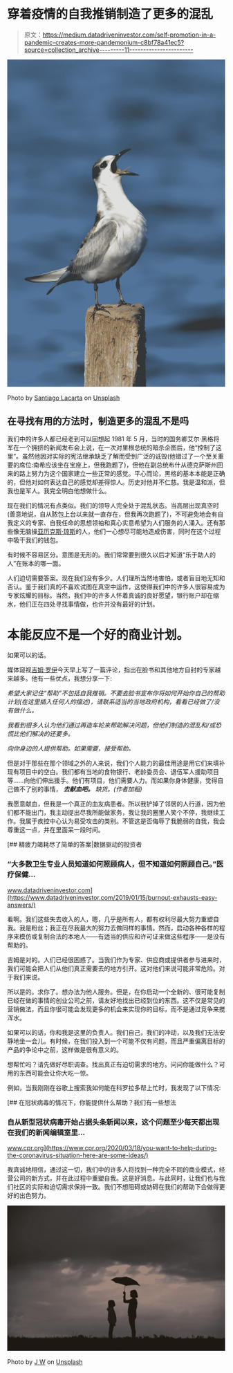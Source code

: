 # 穿着疫情的自我推销制造了更多的混乱

> 原文：<https://medium.datadriveninvestor.com/self-promotion-in-a-pandemic-creates-more-pandemonium-c8bf78a41ec5?source=collection_archive---------11----------------------->

![](img/df2765d75a3837e3bc267ce8106541d2.png)

Photo by [Santiago Lacarta](https://unsplash.com/@lacarta?utm_source=medium&utm_medium=referral) on [Unsplash](https://unsplash.com?utm_source=medium&utm_medium=referral)

## 在寻找有用的方法时，制造更多的混乱不是吗

我们中的许多人都已经老到可以回想起 1981 年 5 月，当时的国务卿艾尔·黑格将军在一个拥挤的新闻发布会上说，在一次对里根总统的暗杀企图后，他“控制了这里”。虽然他因对实际的宪法继承缺乏了解而受到广泛的诋毁(他错过了一个至关重要的席位:南希应该坐在宝座上，但我跑题了)，但他在副总统布什从德克萨斯州回来的路上努力为这个国家建立一些正常的感觉。平心而论，黑格的基本本能是正确的，但他对如何表达自己的感觉却差得惊人。历史对他并不仁慈。我是温和派，但我也是军人。我完全明白他想做什么。

现在我们的情况有点类似。我们的领导人完全处于混乱状态。当高层出现真空时(善意地说，自从脓包上台以来就一直存在，但我再次跑题了)，不可避免地会有自我定义的专家、自我任命的思想领袖和真心实意希望为人们服务的人涌入。还有那些像无脑操[亚历克斯·琼斯](https://qz.com/1818606/alex-jones-ordered-to-stop-selling-fake-coronavirus-cures/)的人，他们一心想尽可能地造成伤害，同时在这个过程中吸干我们的钱包。

有时候不容易区分。意图是无形的。我们常常要到很久以后才知道“乐于助人的人”在账本的哪一面。

人们迫切需要答案。现在我们没有多少。人们理所当然地害怕，或者盲目地无知和否认。鉴于我们真的不喜欢试图在真空中运作，这使得我们中的许多人很容易成为专家炫耀的目标。当然，我们中的许多人怀着真诚的良好愿望，银行账户却在缩水，他们正在四处寻找事情做，也许并没有最好的计划。

# 本能反应不是一个好的商业计划。

如果可以的话。

媒体窥视[吉姆·罗伊](https://medium.com/u/590eac58b603?source=post_page-----c8bf78a41ec5--------------------------------)今天早上写了一篇评论，指出在脸书和其他地方自封的专家越来越多。他有一些优点，我想分享一下:

*希望大家记住“帮助”不包括自我推销。不要去脸书宣布你将如何开始你自己的帮助计划(在这里插入任何人的描述)，请联系适当的当地政府机构，看看已经做了/没有做什么。*

*我看到很多人认为他们通过再造车轮来帮助解决问题，但他们制造的混乱和/或恐慌比他们解决的还要多。*

*向你身边的人提供帮助。如果需要，接受帮助。*

但是对于那些在那个领域之外的人来说，我们个人能力的最佳用途是用它们来填补现有项目中的空白。我们都有当地的食物银行、老龄委员会、退伍军人援助项目等……向他们伸出援手。他们有项目，他们需要人力。而如果你身体健康，觉得自己做不了别的事情， ***去献血吧。*** *缺货。(作者加粗)*

我愿意献血，但我是一个真正的血友病患者。所以我铲掉了邻居的人行道，因为他们都不能出门，我主动提出尽我所能做家务，我让我的圈里人笑个不停，我继续工作。我属于疾控中心认为易受攻击的类别。不管这是否侮辱了我脆弱的自我，我会尊重这一点，并在里面呆一段时间。

[](https://www.datadriveninvestor.com/2019/01/15/burnout-exhausts-easy-answers/) [## 精疲力竭耗尽了简单的答案|数据驱动的投资者

### “大多数卫生专业人员知道如何照顾病人，但不知道如何照顾自己。”医疗保健…

www.datadriveninvestor.com](https://www.datadriveninvestor.com/2019/01/15/burnout-exhausts-easy-answers/) 

看啊。我们这些失去收入的人，嗯，几乎是所有人，都有权利尽最大努力重塑自我。我是粉丝；我正在尽我最大的努力去做同样的事情。然而，启动各种各样的程序来模仿或复制合法的本地人——有适当的供应和许可证来做这些程序——是没有帮助的。

吉姆是对的。人们已经很困惑了。当我们作为专家、供应商或提供者参与进来时，我们可能会把人们从他们真正需要去的地方引开。这对他们来说可能非常危险。对于我们来说。

所以是的。求你了。想办法为他人服务。但是，在你启动一个全新的、很可能复制已经在做的事情的创业公司之前，请友好地找出已经到位的东西。这不仅是常见的营销做法，而且你很可能会发现更多的机会来实现你的目标，而不是通过竞争来搅浑水。

如果可以的话，你和我是这里的负责人。我们自己，我们的冲动，以及我们无法安静地坐一会儿。有时候，在我们投入到一个可能不仅有问题，而且严重偏离目标的产品的争论中之前，这样做是很有意义的。

想帮忙吗？请先做好尽职调查。找出真正有迫切需求的地方。问问你能做什么？可用的东西可能会让你大吃一惊。

例如，当我刚刚在谷歌上搜索我如何能在科罗拉多帮上忙时，我发现了以下情况:

[](https://www.cpr.org/2020/03/18/you-want-to-help-during-the-coronavirus-situation-here-are-some-ideas/) [## 在冠状病毒的情况下，你能提供什么帮助？我们有一些想法

### 自从新型冠状病毒开始占据头条新闻以来，这个问题至少每天都出现在我们的新闻编辑室里…

www.cpr.org](https://www.cpr.org/2020/03/18/you-want-to-help-during-the-coronavirus-situation-here-are-some-ideas/) 

我真诚地相信，通过这一切，我们中的许多人将找到一种完全不同的商业模式，经营公司的新方式，并在此过程中重塑自我。这是好消息。与此同时，让我们也与我们社区的实际和迫切需求保持一致。我们不想阻碍或妨碍在我们的帮助下会做得更好的出色努力。

![](img/cbbbfece3298e7324c3aab0c244ce67a.png)

Photo by [J W](https://unsplash.com/@emotional_discord?utm_source=medium&utm_medium=referral) on [Unsplash](https://unsplash.com?utm_source=medium&utm_medium=referral)